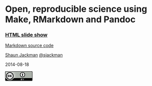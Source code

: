 Open, reproducible science using Make, RMarkdown and Pandoc
============================================================

### [HTML slide show](https://sjackman.github.io/open-science)

[Markdown source code](open-science.md)

[Shaun Jackman][] [@sjackman][]

2014-08-18

[![Creative Commons Attribution License](cc-by.png)][cc-by]

[Shaun Jackman]: http://sjackman.ca/
[@sjackman]: http://twitter.com/sjackman
[cc-by]: http://creativecommons.org/licenses/by/4.0/
